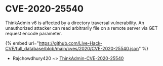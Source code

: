 # CVE-2020-25540

ThinkAdmin v6 is affected by a directory traversal vulnerability. An unauthorized attacker can read arbitrarily file on a remote server via GET request encode parameter.

{% embed url="https://github.com/Live-Hack-CVE/full_database/blob/main/cves/2020/CVE-2020-25540.json" %}


* Rajchowdhury420 ~> [ThinkAdmin-CVE-2020-25540](https://www.alice-snow.ru/2020/database/cve-2020-25540/thinkadmin-cve-2020-25540-rajchowdhury420)